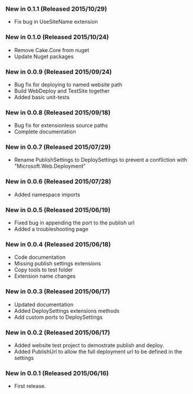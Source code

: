 ### New in 0.1.1 (Released 2015/10/29)
* Fix bug in UseSiteName extension

### New in 0.1.0 (Released 2015/10/24)
* Remove Cake.Core from nuget
* Update Nuget packages

### New in 0.0.9 (Released 2015/09/24)
* Bug fix for deploying to named website path
* Build WebDeploy and TestSite together
* Added basic unit-tests

### New in 0.0.8 (Released 2015/09/18)
* Bug fix for extensionless source paths
* Complete documentation

### New in 0.0.7 (Released 2015/07/29)
* Rename PublishSettings to DeploySettings to prevent a confliction with "Microsoft.Web.Deployment"

### New in 0.0.6 (Released 2015/07/28)
* Added namespace imports

### New in 0.0.5 (Released 2015/06/19)
* Fixed bug in appending the port to the publish url
* Added a troubleshooting page

### New in 0.0.4 (Released 2015/06/18)
* Code documentation
* Missing publish settings extensions
* Copy tools to test folder
* Extension name changes

### New in 0.0.3 (Released 2015/06/17)
* Updated documentation
* Added DeploySettings extensions methods
* Add custom ports to DeploySettings

### New in 0.0.2 (Released 2015/06/17)
* Added website test project to demostrate publish and deploy.
* Added PublishUrl to allow the full deployment url to be defined in the settings

### New in 0.0.1 (Released 2015/06/16)
* First release.